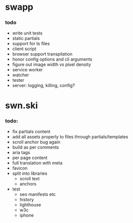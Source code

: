 # swapp

### todo

- write unit tests
- static partials
- support for ts files
- client script
- browser support transpilation
- honor config options and cli arguments
- figure out image width vs pixel density
- service worker
- watcher
- tester
- server: logging, killing, config?

# swn.ski

### todo:

- fix partials content
- add all assets properly to files through partials/templates
- scroll anchor bug again
- build as per comments
- aria tags
- per page content
- full translation with meta
- favicon
- split into libraries
  - scroll text
  - anchors
- test
  - seo manifests etc
  - history
  - lighthouse
  - w3c
  - iphone
